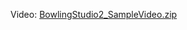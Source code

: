 Video:
[BowlingStudio2_SampleVideo.zip](https://github.com/user-attachments/files/18713780/BowlingStudio2_SampleVideo.zip)
